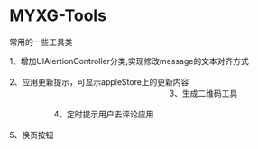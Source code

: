 # MYXG-Tools
常用的一些工具类


1、增加UIAlertionController分类,实现修改message的文本对齐方式                                                                                    
2、应用更新提示，可显示appleStore上的更新内容                                                                                                                          
3、生成二维码工具                                                                                                                                                                                 
4、定时提示用户去评论应用                                                                                                          
5、换页按钮                                                                                                                     

